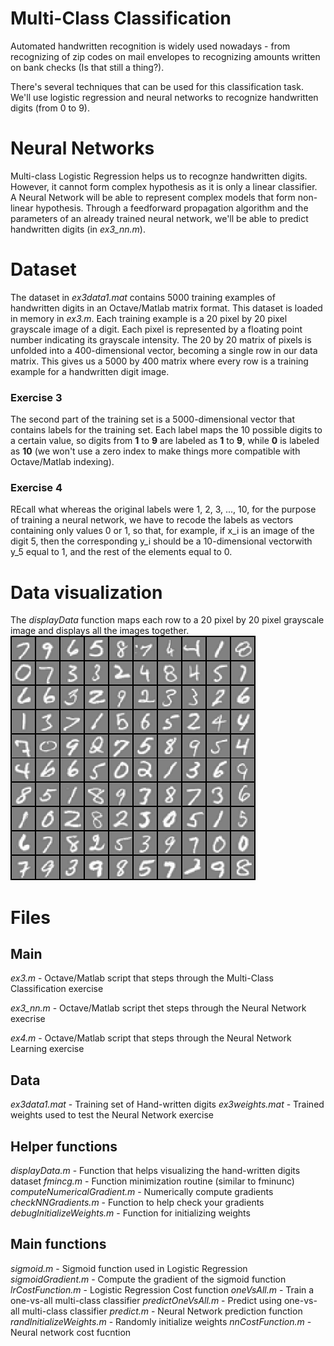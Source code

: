 # Multi-Class Classification
Automated handwritten recognition is widely used nowadays - from recognizing of zip codes on mail envelopes to recognizing amounts written on bank checks (Is that still a thing?).

There's several techniques that can be used for this classification task. We'll use logistic regression and neural networks to recognize handwritten digits (from 0 to 9).

# Neural Networks
Multi-class Logistic Regression helps us to recognze handwritten digits. However, it cannot form complex hypothesis as it is only a linear classifier.
A Neural Network will be able to represent complex models that form non-linear hypothesis. Through a feedforward propagation algorithm and the parameters of an already trained neural network, we'll be able to predict handwritten digits (in *ex3_nn.m*).

# Dataset
The dataset in _ex3data1.mat_ contains 5000 training examples of handwritten digits in an Octave/Matlab matrix format. This dataset is loaded in memory in _ex3.m_.
Each training example is a 20 pixel by 20 pixel grayscale image of a digit. Each pixel is represented by a floating point number indicating its grayscale intensity.
The 20 by 20 matrix of pixels is unfolded into a 400-dimensional vector, becoming a single row in our data matrix. This gives us a 5000 by 400 matrix where every row is a training example for a handwritten digit image.

### Exercise 3
The second part of the training set is a 5000-dimensional vector that contains labels for the training set. Each label maps the 10 possible digits to a certain value, so digits from **1** to **9** are labeled as **1** to **9**, while **0** is labeled as **10** (we won't use a zero index to make things more compatible with Octave/Matlab indexing).
### Exercise 4
REcall what whereas the original labels were 1, 2, 3, ..., 10, for the purpose of training a neural network, we have to recode the labels as vectors containing only values 0 or 1, so that, for example, if x_i is an image of the digit 5, then the corresponding y_i should be a 10-dimensional vectorwith y_5 equal to 1, and the rest of the elements equal to 0.

# Data visualization
The _displayData_ function maps each row to a 20 pixel by 20 pixel grayscale image and displays all the images together.
![alt text](https://github.com/charlesaraya/neural-networks/blob/master/img/handwritten-digits-displayData.png "Handwritten Digits matrix")

# Files
## Main
_ex3.m_ - Octave/Matlab script that steps through the Multi-Class Classification exercise

*ex3_nn.m* - Octave/Matlab script thet steps through the Neural Network execrise

_ex4.m_ - Octave/Matlab script that steps through the Neural Network Learning exercise

## Data
_ex3data1.mat_ - Training set of Hand-written digits
_ex3weights.mat_ - Trained weights used to test the Neural Network exercise
## Helper functions
_displayData.m_ - Function that helps visualizing the hand-written digits dataset
_fmincg.m_ - Function minimization routine (similar to fminunc)
_computeNumericalGradient.m_ - Numerically compute gradients
_checkNNGradients.m_ - Function to help check your gradients
_debugInitializeWeights.m_ - Function for initializing weights
## Main functions
_sigmoid.m_ - Sigmoid function used in Logistic Regression
_sigmoidGradient.m_ - Compute the gradient of the sigmoid function
_lrCostFunction.m_ - Logistic Regression Cost function
_oneVsAll.m_ - Train a one-vs-all multi-class classifier
_predictOneVsAll.m_ - Predict using one-vs-all multi-class classifier
_predict.m_ - Neural Network prediction function
_randInitializeWeights.m_ - Randomly initialize weights
_nnCostFunction.m_ - Neural network cost fucntion
